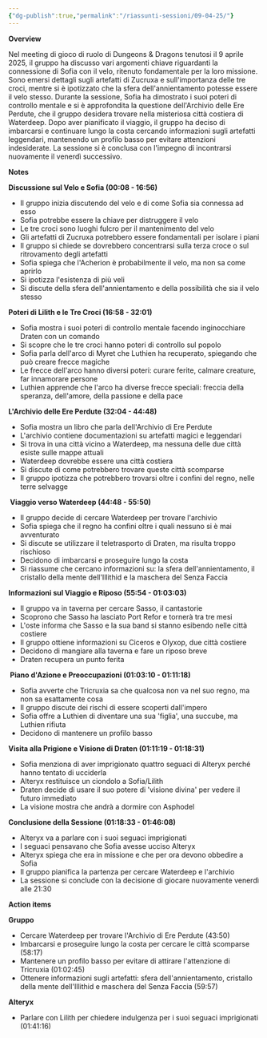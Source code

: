 ```yaml
---
{"dg-publish":true,"permalink":"/riassunti-sessioni/09-04-25/"}
---
```


**Overview**

Nel meeting di gioco di ruolo di Dungeons & Dragons tenutosi il 9 aprile 2025, il gruppo ha discusso vari argomenti chiave riguardanti la connessione di Sofia con il velo, ritenuto fondamentale per la loro missione. Sono emersi dettagli sugli artefatti di Zucruxa e sull'importanza delle tre croci, mentre si è ipotizzato che la sfera dell'annientamento potesse essere il velo stesso. Durante la sessione, Sofia ha dimostrato i suoi poteri di controllo mentale e si è approfondita la questione dell'Archivio delle Ere Perdute, che il gruppo desidera trovare nella misteriosa città costiera di Waterdeep. Dopo aver pianificato il viaggio, il gruppo ha deciso di imbarcarsi e continuare lungo la costa cercando informazioni sugli artefatti leggendari, mantenendo un profilo basso per evitare attenzioni indesiderate. La sessione si è conclusa con l'impegno di incontrarsi nuovamente il venerdì successivo.

**Notes**

**Discussione sul Velo e Sofia (00:08 - 16:56)**

- Il gruppo inizia discutendo del velo e di come Sofia sia connessa ad esso
- Sofia potrebbe essere la chiave per distruggere il velo
- Le tre croci sono luoghi fulcro per il mantenimento del velo
- Gli artefatti di Zucruxa potrebbero essere fondamentali per isolare i piani
- Il gruppo si chiede se dovrebbero concentrarsi sulla terza croce o sul ritrovamento degli artefatti
- Sofia spiega che l'Acherion è probabilmente il velo, ma non sa come aprirlo
- Si ipotizza l'esistenza di più veli
- Si discute della sfera dell'annientamento e della possibilità che sia il velo stesso

**Poteri di Lilith e le Tre Croci (16:58 - 32:01)**

- Sofia mostra i suoi poteri di controllo mentale facendo inginocchiare Draten con un comando
- Si scopre che le tre croci hanno poteri di controllo sul popolo
- Sofia parla dell'arco di Myret che Luthien ha recuperato, spiegando che può creare frecce magiche
- Le frecce dell'arco hanno diversi poteri: curare ferite, calmare creature, far innamorare persone
- Luthien apprende che l'arco ha diverse frecce speciali: freccia della speranza, dell'amore, della passione e della pace

**L'Archivio delle Ere Perdute (32:04 - 44:48)**

- Sofia mostra un libro che parla dell'Archivio di Ere Perdute
- L'archivio contiene documentazioni su artefatti magici e leggendari
- Si trova in una città vicino a Waterdeep, ma nessuna delle due città esiste sulle mappe attuali
- Waterdeep dovrebbe essere una città costiera
- Si discute di come potrebbero trovare queste città scomparse
- Il gruppo ipotizza che potrebbero trovarsi oltre i confini del regno, nelle terre selvagge

**️ Viaggio verso Waterdeep (44:48 - 55:50)**

- Il gruppo decide di cercare Waterdeep per trovare l'archivio
- Sofia spiega che il regno ha confini oltre i quali nessuno si è mai avventurato
- Si discute se utilizzare il teletrasporto di Draten, ma risulta troppo rischioso
- Decidono di imbarcarsi e proseguire lungo la costa
- Si riassume che cercano informazioni su: la sfera dell'annientamento, il cristallo della mente dell'Illithid e la maschera del Senza Faccia

**Informazioni sul Viaggio e Riposo (55:54 - 01:03:03)**

- Il gruppo va in taverna per cercare Sasso, il cantastorie
- Scoprono che Sasso ha lasciato Port Refor e tornerà tra tre mesi
- L'oste informa che Sasso e la sua band si stanno esibendo nelle città costiere
- Il gruppo ottiene informazioni su Ciceros e Olyxop, due città costiere
- Decidono di mangiare alla taverna e fare un riposo breve
- Draten recupera un punto ferita

**️ Piano d'Azione e Preoccupazioni (01:03:10 - 01:11:18)**

- Sofia avverte che Tricruxia sa che qualcosa non va nel suo regno, ma non sa esattamente cosa
- Il gruppo discute dei rischi di essere scoperti dall'impero
- Sofia offre a Luthien di diventare una sua 'figlia', una succube, ma Luthien rifiuta
- Decidono di mantenere un profilo basso

**Visita alla Prigione e Visione di Draten (01:11:19 - 01:18:31)**

- Sofia menziona di aver imprigionato quattro seguaci di Alteryx perché hanno tentato di ucciderla
- Alteryx restituisce un ciondolo a Sofia/Lilith
- Draten decide di usare il suo potere di 'visione divina' per vedere il futuro immediato
- La visione mostra che andrà a dormire con Asphodel

**Conclusione della Sessione (01:18:33 - 01:46:08)**

- Alteryx va a parlare con i suoi seguaci imprigionati
- I seguaci pensavano che Sofia avesse ucciso Alteryx
- Alteryx spiega che era in missione e che per ora devono obbedire a Sofia
- Il gruppo pianifica la partenza per cercare Waterdeep e l'archivio
- La sessione si conclude con la decisione di giocare nuovamente venerdì alle 21:30

**Action items**

**Gruppo**

- Cercare Waterdeep per trovare l'Archivio di Ere Perdute (43:50)
- Imbarcarsi e proseguire lungo la costa per cercare le città scomparse (58:17)
- Mantenere un profilo basso per evitare di attirare l'attenzione di Tricruxia (01:02:45)
- Ottenere informazioni sugli artefatti: sfera dell'annientamento, cristallo della mente dell'Illithid e maschera del Senza Faccia (59:57)

**Alteryx**

- Parlare con Lilith per chiedere indulgenza per i suoi seguaci imprigionati (01:41:16)
